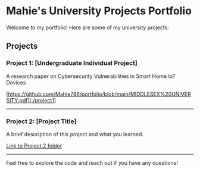 # Mahie's University Projects Portfolio

Welcome to my portfolio! Here are some of my university projects:

## Projects

### Project 1: [Undergraduate Individual Project]
A research paper on Cybersecurity Vulnerabilities in Smart Home IoT Devices

[https://github.com/Mahie786/portfolio/blob/main/MIDDLESEX%20UNIVERSITY.pdf](./project1)

---

### Project 2: [Project Title]
A brief description of this project and what you learned.

[Link to Project 2 folder](./project2)

---

Feel free to explore the code and reach out if you have any questions!
